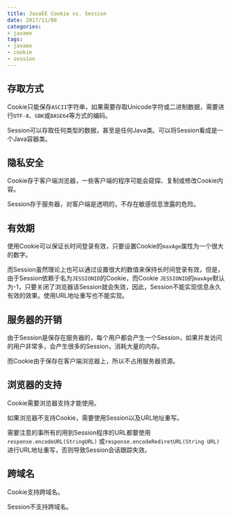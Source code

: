 ```yaml
---
title: JavaEE Cookie vs. Session
date: 2017/11/08
categories:
- javaee
tags:
- javaee
- cookie
- session
---
```


## 存取方式

Cookie只能保存`ASCII`字符串，如果需要存取Unicode字符或二进制数据，需要进行`UTF-8`、`GBK`或`BASE64`等方式的编码。

Session可以存取任何类型的数据，甚至是任何Java类。可以将Session看成是一个Java容器类。

## 隐私安全

Cookie存于客户端浏览器，一些客户端的程序可能会窥探、复制或修改Cookie内容。

Session存于服务器，对客户端是透明的，不存在敏感信息泄露的危险。

## 有效期

使用Cookie可以保证长时间登录有效，只要设置Cookie的`maxAge`属性为一个很大的数字。

而Session虽然理论上也可以通过设置很大的数值来保持长时间登录有效，但是，由于Session依赖于名为`JESSIONID`的Cookie，而Cookie `JESSIONID`的`maxAge`默认为-1，只要关闭了浏览器该Session就会失效，因此，Session不能实现信息永久有效的效果。使用URL地址重写也不能实现。

## 服务器的开销

由于Session是保存在服务器的，每个用户都会产生一个Session，如果并发访问的用户非常多，会产生很多的Session，消耗大量的内存。

而Cookie由于保存在客户端浏览器上，所以不占用服务器资源。

## 浏览器的支持

Cookie需要浏览器支持才能使用。

如果浏览器不支持Cookie，需要使用Session以及URL地址重写。

需要注意的事所有的用到Session程序的URL都要使用`response.encodeURL(StringURL)` 或`response.encodeRediretURL(String URL)`进行URL地址重写，否则导致Session会话跟踪失效。

## 跨域名

Cookie支持跨域名。

Session不支持跨域名。
